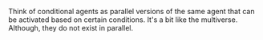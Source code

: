 Think of conditional agents as parallel versions of the same agent that can be activated based on certain conditions.
It's a bit like the multiverse. Although, they do not exist in parallel.